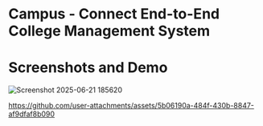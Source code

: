 # Campus - Connect End-to-End College Management System
# Screenshots and Demo

![Screenshot 2025-06-21 185620](https://github.com/user-attachments/assets/d675c7ba-7f52-483f-b4c3-48ff30393544)

https://github.com/user-attachments/assets/5b06190a-484f-430b-8847-af9dfaf8b090


